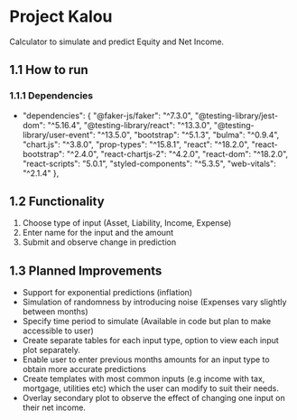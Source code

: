 # Project Kalou

Calculator to simulate and predict Equity and Net Income. 

## 1.1 How to run 


### 1.1.1 Dependencies
-    "dependencies": {
        "@faker-js/faker": "^7.3.0",
        "@testing-library/jest-dom": "^5.16.4",
        "@testing-library/react": "^13.3.0",
        "@testing-library/user-event": "^13.5.0",
        "bootstrap": "^5.1.3",
        "bulma": "^0.9.4",
        "chart.js": "^3.8.0",
        "prop-types": "^15.8.1",
        "react": "^18.2.0",
        "react-bootstrap": "^2.4.0",
        "react-chartjs-2": "^4.2.0",
        "react-dom": "^18.2.0",
        "react-scripts": "5.0.1",
        "styled-components": "^5.3.5",
        "web-vitals": "^2.1.4"
      },
      
## 1.2 Functionality 
1. Choose type of input (Asset, Liability, Income, Expense)
2. Enter name for the input and the amount
3. Submit and observe change in prediction

## 1.3 Planned Improvements
- Support for exponential predictions (inflation)
- Simulation of randomness by introducing noise (Expenses vary slightly between months)
- Specify time period to simulate (Available in code but plan to make accessible to user)
- Create separate tables for each input type, option to view each input plot separately.
- Enable user to enter previous months amounts for an input type to obtain more accurate predictions
- Create templates with most common inputs (e.g income with tax, mortgage, utilities etc) which the user can modify to suit their needs.
- Overlay secondary plot to observe the effect of changing one input on their net income.
